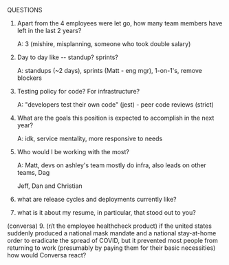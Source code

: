 QUESTIONS

1. Apart from the 4 employees were let go, how many team members have left in the last 2 years?

    A: 3 (mishire, misplanning, someone who took double salary)

2. Day to day like -- standup? sprints?

    A: standups (~2 days), sprints (Matt - eng mgr), 1-on-1's, remove blockers

3. Testing policy for code? For infrastructure?

    A: "developers test their own code" (jest) - peer code reviews (strict)

4. What are the goals this position is expected to accomplish in the next year?

    A: idk, service mentality, more responsive to needs

5. Who would I be working with the most?

    A: Matt, devs on ashley's team mostly do infra, also leads on other teams, Dag

    Jeff, Dan and Christian


7. what are release cycles and deployments currently like?


8. what is it about my resume, in particular, that stood out to you?

(conversa)
9. (r/t the employee healthcheck product) if the united states suddenly produced a national mask mandate and a national stay-at-home order to eradicate the spread of COVID, but it prevented most people from returning to work (presumably by paying them for their basic necessities) how would Conversa react?

